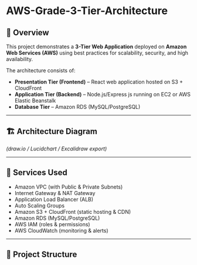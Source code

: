 # AWS-Grade-3-Tier-Architecture

## 📌 Overview
This project demonstrates a **3-Tier Web Application** deployed on **Amazon Web Services (AWS)** using best practices for scalability, security, and high availability.

The architecture consists of:
- **Presentation Tier (Frontend)** – React web application hosted on S3 + CloudFront
- **Application Tier (Backend)** – Node.js/Express js running on EC2 or AWS Elastic Beanstalk
- **Database Tier** – Amazon RDS (MySQL/PostgreSQL)

---

## 🏗️ Architecture Diagram
*(draw.io / Lucidchart / Excalidraw export)*

---

## 🚀 Services Used
- Amazon VPC (with Public & Private Subnets)
- Internet Gateway & NAT Gateway
- Application Load Balancer (ALB)
- Auto Scaling Groups
- Amazon S3 + CloudFront (static hosting & CDN)
- Amazon RDS (MySQL/PostgreSQL)
- AWS IAM (roles & permissions)
- AWS CloudWatch (monitoring & alerts)

---

## 📂 Project Structure
